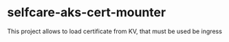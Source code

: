 # selfcare-aks-cert-mounter
This project allows to load certificate from KV, that must be used be ingress
